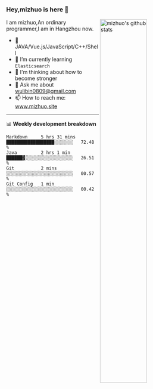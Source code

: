### Hey,mizhuo is here 👋

<img align="right" alt="mizhuo's github stats" width="50%" src="https://github-readme-stats.vercel.app/api?username=mizhuo&theme=tokyonight&show_icons=true">

I am mizhuo,An ordinary programmer,I am in Hangzhou now.

- 🔭 JAVA/Vue.js/JavaScript/C++/Shell
- 🌱 I’m currently learning `Elasticsearch`
- 🤔 I'm thinking about how to become stronger
- 💬 Ask me about wulibin0809@gmail.com
- 📫 How to reach me: www.mizhuo.site

---
📊 **Weekly development breakdown**

<!--START_SECTION:waka-->
```text
Markdown     5 hrs 31 mins   ██████████████████░░░░░░░   72.48 % 
Java         2 hrs 1 min     ██████▓░░░░░░░░░░░░░░░░░░   26.51 % 
Git          2 mins          ░░░░░░░░░░░░░░░░░░░░░░░░░   00.57 % 
Git Config   1 min           ░░░░░░░░░░░░░░░░░░░░░░░░░   00.42 % 
```
<!--END_SECTION:waka-->
